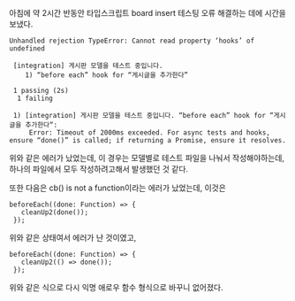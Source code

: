 

아침에 약 2시간 반동안 타입스크립트 board insert 테스팅 오류 해결하는 데에 시간을 보냈다.

~~~
Unhandled rejection TypeError: Cannot read property ‘hooks’ of undefined

 [integration] 게시판 모델을 테스트 중입니다.
    1) “before each” hook for “게시글을 추가한다”

 1 passing (2s)
  1 failing

 1) [integration] 게시판 모델을 테스트 중입니다. “before each” hook for “게시글을 추가한다“:
     Error: Timeout of 2000ms exceeded. For async tests and hooks, ensure “done()” is called; if returning a Promise, ensure it resolves.
~~~

위와 같은 에러가 났었는데, 이 경우는 모델별로 테스트 파일을 나눠서 작성해야하는데, 하나의 파일에서 모두 작성하려고해서 발생했던 것 같다.

또한 다음은 cb() is not a function이라는 에러가 났었는데, 이것은

~~~
beforeEach((done: Function) => {
   cleanUp2(done());
 });
~~~

위와 같은 상태여서 에러가 난 것이였고,

~~~
beforeEach((done: Function) => {
   cleanUp2(() => done());
 });
~~~

위와 같은 식으로 다시 익명 애로우 함수 형식으로 바꾸니 없어졌다.
